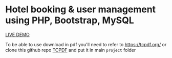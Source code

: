 # Hotel booking & user management using PHP, Bootstrap, MySQL
<a href="http://easestay-hotel.infinityfreeapp.com/">LIVE DEMO</a>

To be able to use download in pdf you'll need to refer to https://tcpdf.org/ or clone this github repo <a href="https://github.com/tecnickcom/TCPDF.git">TCPDF</a> and put it in main ```project``` folder
